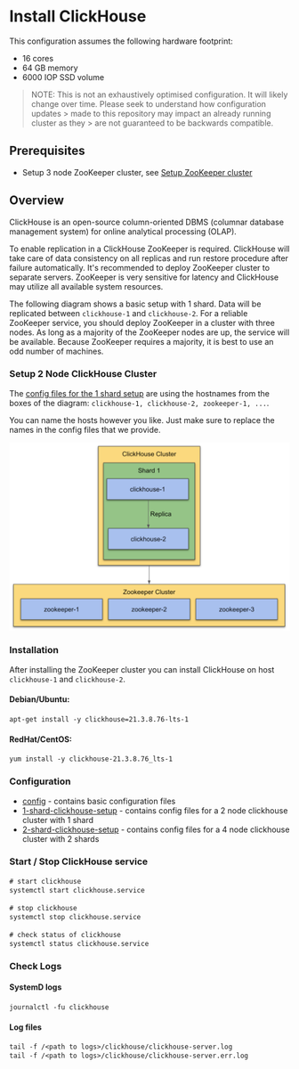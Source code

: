# Install ClickHouse

This configuration assumes the following hardware footprint:

- 16 cores
- 64 GB memory
- 6000 IOP SSD volume

> NOTE:
> This is not an exhaustively optimised configuration. It will likely
> change over time. Please seek to understand how configuration updates > made to this repository may impact an already running cluster as they > are not guaranteed to be backwards compatible.

## Prerequisites

- Setup 3 node ZooKeeper cluster, see [Setup ZooKeeper cluster](../zookeeper/README.md)

## Overview

ClickHouse is an open-source column-oriented DBMS (columnar database management system) for online analytical processing (OLAP).

To enable replication in a ClickHouse ZooKeeper is required. ClickHouse will take care of data consistency on all replicas and run restore procedure after failure automatically. It's recommended to deploy ZooKeeper cluster to separate servers. ZooKeeper is very sensitive for latency and ClickHouse may utilize all available system resources.

The following diagram shows a basic setup with 1 shard. Data will be replicated between `clickhouse-1` and `clickhouse-2`. For a reliable ZooKeeper service, you should deploy ZooKeeper in a cluster with three nodes. As long as a majority of the ZooKeeper nodes are up, the service will be available. Because ZooKeeper requires a majority, it is best to use an odd number of machines.

### Setup 2 Node ClickHouse Cluster

The [config files for the 1 shard setup](1-shard-clickhouse-setup)  are using the hostnames from the boxes of the diagram: `clickhouse-1, clickhouse-2, zookeeper-1, ...`.

You can name the hosts however you like. Just make sure to replace the names in the config files that we provide.

![ClickHouse/ZooKeeper Cluster Setup](../images/clickhouse-1.png)

### Installation

After installing the ZooKeeper cluster you can install ClickHouse on host `clickhouse-1` and `clickhouse-2`.

#### Debian/Ubuntu:

```
apt-get install -y clickhouse=21.3.8.76-lts-1
```

#### RedHat/CentOS:

```
yum install -y clickhouse-21.3.8.76_lts-1
```

### Configuration

- [config](config) - contains basic configuration files
- [1-shard-clickhouse-setup](1-shard-clickhouse-setup) - contains config files for a 2 node clickhouse cluster with 1 shard
- [2-shard-clickhouse-setup](2-shard-clickhouse-setup) - contains config files for a 4 node clickhouse cluster with 2 shards

### Start / Stop ClickHouse service

```
# start clickhouse
systemctl start clickhouse.service

# stop clickhouse
systemctl stop clickhouse.service

# check status of clickhouse
systemctl status clickhouse.service
```

### Check Logs

#### SystemD logs

```
journalctl -fu clickhouse
```

#### Log files

```
tail -f /<path to logs>/clickhouse/clickhouse-server.log
tail -f /<path to logs>/clickhouse/clickhouse-server.err.log
```
